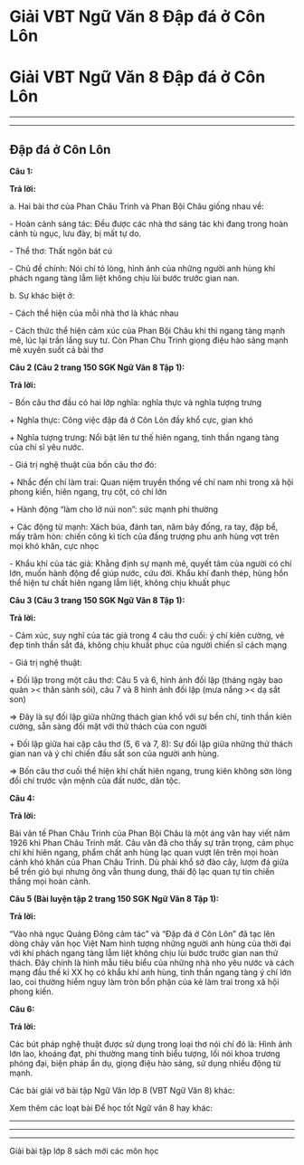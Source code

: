 # Giải VBT Ngữ Văn 8 Đập đá ở Côn Lôn

# Giải VBT Ngữ Văn 8 Đập đá ở Côn Lôn

* * *

* * *

## Đập đá ở Côn Lôn

**Câu 1:**

**Trả lời:**

a. Hai bài thơ của Phan Châu Trinh và Phan Bội Châu giống nhau về: 

\- Hoàn cảnh sáng tác: Đều được các nhà thơ sáng tác khi đang trong hoàn cảnh tù ngục, lưu đày, bị mất tự do. 

\- Thể thơ: Thất ngôn bát cú 

\- Chủ đề chính: Nói chí tỏ lòng, hình ảnh của những người anh hùng khí phách ngang tàng lẫm liệt không chịu lùi bước trước gian nan. 

b. Sự khác biệt ở: 

\- Cách thể hiện của mỗi nhà thơ là khác nhau 

\- Cách thức thể hiện cảm xúc của Phan Bội Châu khi thì ngang tàng mạnh mẽ, lúc lại trần lắng suy tư. Còn Phan Chu Trinh giọng điệu hào sảng mạnh mẽ xuyên suốt cả bài thơ 

**Câu 2 (Câu 2 trang 150 SGK Ngữ Văn 8 Tập 1):**

**Trả lời:**

\- Bốn câu thơ đầu có hai lớp nghĩa: nghĩa thực và nghĩa tượng trưng 

\+ Nghĩa thực: Công việc đập đá ở Côn Lôn đầy khổ cực, gian khó 

\+ Nghĩa tượng trưng: Nổi bật lên tư thế hiên ngang, tinh thần ngang tàng của chí sĩ yêu nước. 

\- Giá trị nghệ thuật của bốn câu thơ đó: 

\+ Nhắc đến chí làm trai: Quan niệm truyền thống về chí nam nhi trong xã hội phong kiến, hiên ngang, trụ cột, có chí lớn 

\+ Hành động “làm cho lở núi non”: sức mạnh phi thường 

\+ Các động từ mạnh: Xách búa, đánh tan, năm bảy đống, ra tay, đập bể, mấy trăm hòn: chiến công kì tích của đấng trượng phu anh hùng vợt trên mọi khó khăn, cực nhọc 

\- Khẩu khí của tác giả: Khẳng định sự mạnh mẽ, quyết tâm của người có chí lớn, muốn hành động để giúp nước, cứu đời. Khẩu khí đanh thép, hùng hồn thể hiện tư chất hiên ngang lẫm liệt, không chịu khuất phục 

**Câu 3 (Câu 3 trang 150 SGK Ngữ Văn 8 Tập 1):**

**Trả lời:**

\- Cảm xúc, suy nghĩ của tác giả trong 4 câu thơ cuối: ý chí kiên cường, vẻ đẹp tinh thần sắt đá, không chịu khuất phục của người chiến sĩ cách mạng 

\- Giá trị nghệ thuật: 

\+ Đối lập trong một câu thơ: Câu 5 và 6, hình ảnh đối lập (tháng ngày bao quản >< thân sành sỏi), câu 7 và 8 hình ảnh đối lập (mưa nắng >< dạ sắt son) 

⇒ Đây là sự đối lập giữa những thách gian khổ với sự bền chí, tinh thần kiên cường, sẵn sàng đối mặt với thử thách của con người 

\+ Đối lập giữa hai cặp câu thơ (5, 6 và 7, 8): Sự đối lập giữa những thử thách gian nan và ý chí chiến đấu sắt son của người anh hùng. 

⇒ Bốn câu thơ cuối thể hiện khí chất hiên ngang, trung kiên không sờn lòng đổi chí trước vận mệnh của đất nước, dân tộc. 

**Câu 4:**

**Trả lời:**

Bài văn tế Phan Châu Trinh của Phan Bội Châu là một áng văn hay viết năm 1926 khi Phan Châu Trinh mất. Câu văn đã cho thấy sự trân trọng, cảm phục chí khí hiên ngang, phẩm chất anh hùng lạc quan vượt lên trên mọi hoàn cảnh khó khăn của Phan Châu Trinh. Dù phải khổ sở đào cây, lượm đá giữa bể trền gió bụi nhưng ông vẫn thung dung, thái độ lạc quan tự tin chiến thắng mọi hoàn cảnh. 

**Câu 5 (Bài luyện tập 2 trang 150 SGK Ngữ Văn 8 Tập 1):**

**Trả lời:**

“Vào nhà ngục Quảng Đông cảm tác” và “Đập đá ở Côn Lôn” đã tạc lên dòng chảy văn học Việt Nam hình tượng những người anh hùng của thời đại với khí phách ngang tàng lẫm liệt không chịu lùi bước trước gian nan thử thách. Đây chính là hình mẫu tiêu biểu của những nhà nho yêu nước và cách mạng đầu thế kỉ XX họ có khẩu khí anh hùng, tinh thần ngang tàng ý chí lớn lao, coi thường hiểm nguy làm tròn bổn phận của kẻ làm trai trong xã hội phong kiến. 

**Câu 6:**

**Trả lời:**

Các bút pháp nghệ thuật được sử dụng trong loại thơ nói chí đó là: Hình ảnh lớn lao, khoáng đạt, phi thường mang tính biểu tượng, lối nói khoa trương phóng đại, biện pháp ẩn dụ, giọng điệu hào sảng, sử dụng nhiều động từ mạnh. 

Các bài giải vở bài tập Ngữ Văn lớp 8 (VBT Ngữ Văn 8) khác:

Xem thêm các loạt bài Để học tốt Ngữ văn 8 hay khác:

* * *

* * *

* * *

Giải bài tập lớp 8 sách mới các môn học
